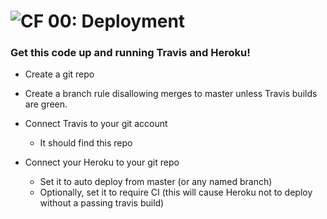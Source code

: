 ![CF](http://i.imgur.com/7v5ASc8.png) 00: Deployment
====================================================

### Get this code up and running Travis and Heroku!

- Create a git repo 

- Create a branch rule disallowing merges to master unless Travis builds are green.

- Connect Travis to your git account
  - It should find this repo

- Connect your Heroku to your git repo
  - Set it to auto deploy from master (or any named branch)
  - Optionally, set it to require CI (this will cause Heroku not to deploy without a passing travis build)
